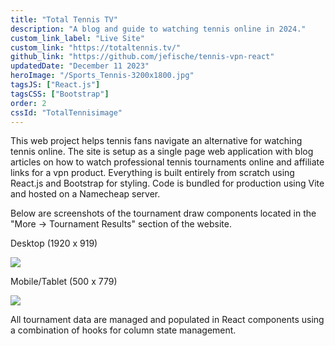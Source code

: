 ```yaml
---
title: "Total Tennis TV"
description: "A blog and guide to watching tennis online in 2024."
custom_link_label: "Live Site"
custom_link: "https://totaltennis.tv/"
github_link: "https://github.com/jefische/tennis-vpn-react"
updatedDate: "December 11 2023"
heroImage: "/Sports_Tennis-3200x1800.jpg"
tagsJS: ["React.js"]
tagsCSS: ["Bootstrap"]
order: 2
cssId: "TotalTennisimage"
---
```


This web project helps tennis fans navigate an alternative for watching tennis online. The site is setup as a single page web application with blog articles on how to watch professional tennis tournaments online and affiliate links for a vpn product. Everything is built entirely from scratch using React.js and Bootstrap for styling. Code is bundled for production using Vite and hosted on a Namecheap server.

Below are screenshots of the tournament draw components located in the "More -> Tournament Results" section of the website.

Desktop (1920 x 919)

![](/Draws_1920x900.png)

Mobile/Tablet (500 x 779)

![](/Draws_500x779.png)

All tournament data are managed and populated in React components using a combination of hooks for column state management.
